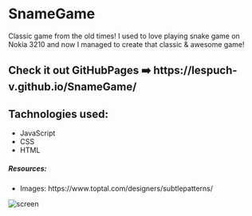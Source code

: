 # SnameGame

Classic game from the old times! I used to love playing snake game on Nokia 3210 and now I managed to create that classic & awesome game!

<h2>Check it out GitHubPages ➡️ https://lespuch-v.github.io/SnameGame/</h2>
<h2>Tachnologies used:</h2>

<ul>
  <li>
    JavaScript
    </li>
    <li>
    CSS
    </li>
      <li>
    HTML
    </li>
  </ul>

<h5>Resources:</h5>
<ul>
  <li>
    Images: https://www.toptal.com/designers/subtlepatterns/
    </li>

  </ul>

![screen](https://user-images.githubusercontent.com/36127590/139927350-86e15bb2-844e-475b-9828-0c28e9f22705.png)
